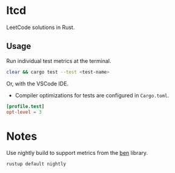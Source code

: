 # ltcd

LeetCode solutions in Rust.


## Usage

Run individual test metrics at the terminal.
```sh
clear && cargo test --test <test-name>
```
Or, with the VSCode IDE.

* Compiler optimizations for tests are configured in `Cargo.toml`.
```toml
[profile.test]
opt-level = 3
```
  
# Notes

Use nightly build to support metrics from the [ben](https://github.com/rana/ben) library.

```sh
rustup default nightly
```